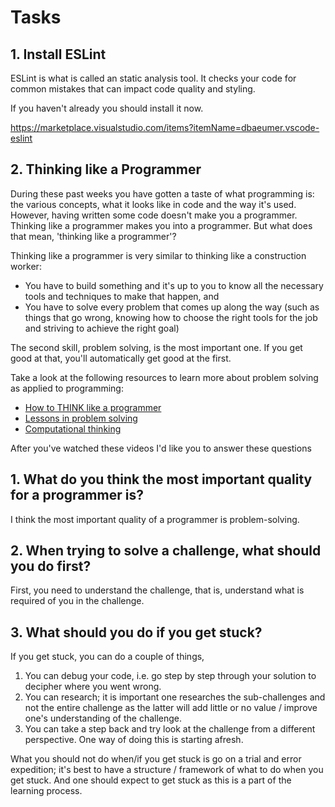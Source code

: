 # Tasks

## 1. Install ESLint

ESLint is what is called an static analysis tool. It checks your code for common mistakes that can impact code quality and styling. 

If you haven't already you should install it now.

https://marketplace.visualstudio.com/items?itemName=dbaeumer.vscode-eslint

## 2. Thinking like a Programmer

During these past weeks you have gotten a taste of what programming is: the various concepts, what it looks like in code and the way it's used. However, having written some code doesn't make you a programmer. Thinking like a programmer makes you into a programmer. But what does that mean, 'thinking like a programmer'?

Thinking like a programmer is very similar to thinking like a construction worker:

*  You have to build something and it's up to you to know all the necessary tools and techniques to make that happen, and
*  You have to solve every problem that comes up along the way (such as things that go wrong, knowing how to choose the right tools for the job and striving to achieve the right goal)

The second skill, problem solving, is the most important one. If you get good at that, you'll automatically get good at the first.

Take a look at the following resources to learn more about problem solving as applied to programming:

- [How to THINK like a programmer](https://www.youtube.com/watch?v=NNazO2tMHno)
- [Lessons in problem solving](https://www.freecodecamp.org/news/how-to-think-like-a-programmer-lessons-in-problem-solving-d1d8bf1de7d2/)
- [Computational thinking](https://www.youtube.com/watch?v=qbnTZCj0ugI)

After you've watched these videos I'd like you to answer these questions

## 1. What do you think the most important quality for a programmer is?

<!-- Write your answer here --> I think the most important quality of a programmer is problem-solving.

## 2. When trying to solve a challenge, what should you do first?

<!-- Write your answer here --> First, you need to understand the challenge, that is, understand what is required of you in the challenge.

## 3. What should you do if you get stuck?

<!-- Write your answer here --> If you get stuck, you can do a couple of things,

1. You can debug your code, i.e. go step by step through your solution to decipher where you went wrong.
2. You can research; it is important one researches the sub-challenges and not the entire challenge as the latter will add little or no value / improve one's understanding of the challenge.
3. You can take a step back and try look at the challenge from a different perspective. One way of doing this is starting afresh.

What you should not do when/if you get stuck is go on a trial and error expedition; it's best to have a structure / framework of what to do when you get stuck. And one should expect to get stuck as this is a part of the learning process.
